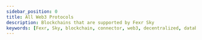 ```yaml
---
sidebar_position: 0
title: All Web3 Protocols
description: Blockchains that are supported by Fexr Sky
keywords: [Fexr, Sky, blockchain, connector, web3, decentralized, database, storage, authentication, login, console, create-subnet, blockchain]
---
```


